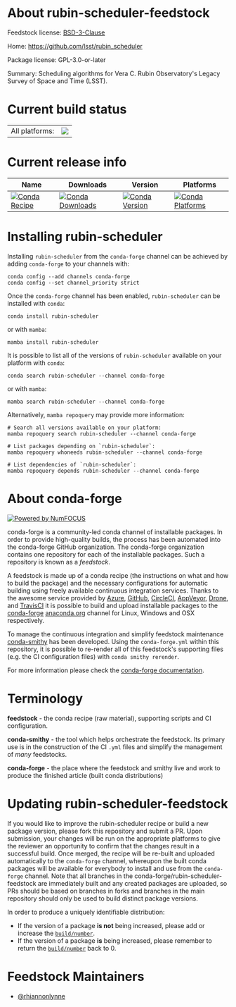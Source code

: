 About rubin-scheduler-feedstock
===============================

Feedstock license: [BSD-3-Clause](https://github.com/conda-forge/rubin-scheduler-feedstock/blob/main/LICENSE.txt)

Home: https://github.com/lsst/rubin_scheduler

Package license: GPL-3.0-or-later

Summary: Scheduling algorithms for Vera C. Rubin Observatory's Legacy Survey of Space and Time (LSST).

Current build status
====================


<table><tr><td>All platforms:</td>
    <td>
      <a href="https://dev.azure.com/conda-forge/feedstock-builds/_build/latest?definitionId=20759&branchName=main">
        <img src="https://dev.azure.com/conda-forge/feedstock-builds/_apis/build/status/rubin-scheduler-feedstock?branchName=main">
      </a>
    </td>
  </tr>
</table>

Current release info
====================

| Name | Downloads | Version | Platforms |
| --- | --- | --- | --- |
| [![Conda Recipe](https://img.shields.io/badge/recipe-rubin--scheduler-green.svg)](https://anaconda.org/conda-forge/rubin-scheduler) | [![Conda Downloads](https://img.shields.io/conda/dn/conda-forge/rubin-scheduler.svg)](https://anaconda.org/conda-forge/rubin-scheduler) | [![Conda Version](https://img.shields.io/conda/vn/conda-forge/rubin-scheduler.svg)](https://anaconda.org/conda-forge/rubin-scheduler) | [![Conda Platforms](https://img.shields.io/conda/pn/conda-forge/rubin-scheduler.svg)](https://anaconda.org/conda-forge/rubin-scheduler) |

Installing rubin-scheduler
==========================

Installing `rubin-scheduler` from the `conda-forge` channel can be achieved by adding `conda-forge` to your channels with:

```
conda config --add channels conda-forge
conda config --set channel_priority strict
```

Once the `conda-forge` channel has been enabled, `rubin-scheduler` can be installed with `conda`:

```
conda install rubin-scheduler
```

or with `mamba`:

```
mamba install rubin-scheduler
```

It is possible to list all of the versions of `rubin-scheduler` available on your platform with `conda`:

```
conda search rubin-scheduler --channel conda-forge
```

or with `mamba`:

```
mamba search rubin-scheduler --channel conda-forge
```

Alternatively, `mamba repoquery` may provide more information:

```
# Search all versions available on your platform:
mamba repoquery search rubin-scheduler --channel conda-forge

# List packages depending on `rubin-scheduler`:
mamba repoquery whoneeds rubin-scheduler --channel conda-forge

# List dependencies of `rubin-scheduler`:
mamba repoquery depends rubin-scheduler --channel conda-forge
```


About conda-forge
=================

[![Powered by
NumFOCUS](https://img.shields.io/badge/powered%20by-NumFOCUS-orange.svg?style=flat&colorA=E1523D&colorB=007D8A)](https://numfocus.org)

conda-forge is a community-led conda channel of installable packages.
In order to provide high-quality builds, the process has been automated into the
conda-forge GitHub organization. The conda-forge organization contains one repository
for each of the installable packages. Such a repository is known as a *feedstock*.

A feedstock is made up of a conda recipe (the instructions on what and how to build
the package) and the necessary configurations for automatic building using freely
available continuous integration services. Thanks to the awesome service provided by
[Azure](https://azure.microsoft.com/en-us/services/devops/), [GitHub](https://github.com/),
[CircleCI](https://circleci.com/), [AppVeyor](https://www.appveyor.com/),
[Drone](https://cloud.drone.io/welcome), and [TravisCI](https://travis-ci.com/)
it is possible to build and upload installable packages to the
[conda-forge](https://anaconda.org/conda-forge) [anaconda.org](https://anaconda.org/)
channel for Linux, Windows and OSX respectively.

To manage the continuous integration and simplify feedstock maintenance
[conda-smithy](https://github.com/conda-forge/conda-smithy) has been developed.
Using the ``conda-forge.yml`` within this repository, it is possible to re-render all of
this feedstock's supporting files (e.g. the CI configuration files) with ``conda smithy rerender``.

For more information please check the [conda-forge documentation](https://conda-forge.org/docs/).

Terminology
===========

**feedstock** - the conda recipe (raw material), supporting scripts and CI configuration.

**conda-smithy** - the tool which helps orchestrate the feedstock.
                   Its primary use is in the construction of the CI ``.yml`` files
                   and simplify the management of *many* feedstocks.

**conda-forge** - the place where the feedstock and smithy live and work to
                  produce the finished article (built conda distributions)


Updating rubin-scheduler-feedstock
==================================

If you would like to improve the rubin-scheduler recipe or build a new
package version, please fork this repository and submit a PR. Upon submission,
your changes will be run on the appropriate platforms to give the reviewer an
opportunity to confirm that the changes result in a successful build. Once
merged, the recipe will be re-built and uploaded automatically to the
`conda-forge` channel, whereupon the built conda packages will be available for
everybody to install and use from the `conda-forge` channel.
Note that all branches in the conda-forge/rubin-scheduler-feedstock are
immediately built and any created packages are uploaded, so PRs should be based
on branches in forks and branches in the main repository should only be used to
build distinct package versions.

In order to produce a uniquely identifiable distribution:
 * If the version of a package **is not** being increased, please add or increase
   the [``build/number``](https://docs.conda.io/projects/conda-build/en/latest/resources/define-metadata.html#build-number-and-string).
 * If the version of a package **is** being increased, please remember to return
   the [``build/number``](https://docs.conda.io/projects/conda-build/en/latest/resources/define-metadata.html#build-number-and-string)
   back to 0.

Feedstock Maintainers
=====================

* [@rhiannonlynne](https://github.com/rhiannonlynne/)

